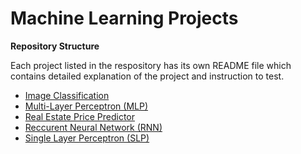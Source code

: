 # Machine Learning Projects

**Repository Structure**

Each project listed in the respository has its own README file which contains detailed explanation of the project and instruction to test.

* [Image Classification](Image-Classification/README.md)
* [Multi-Layer Perceptron (MLP)](Multi-Layer-Perceptron/README.md)
* [Real Estate Price Predictor](Real-Estate-Price-Predictor/README.md)
* [Reccurent Neural Network (RNN)](Recurrent-Neural-Network/README.md)
* [Single Layer Perceptron (SLP)](Single-Layer-Perceptron/README.md)



